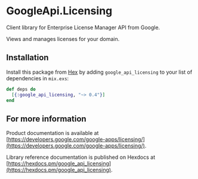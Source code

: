 # GoogleApi.Licensing

Client library for Enterprise License Manager API from Google.

Views and manages licenses for your domain.

## Installation

Install this package from [Hex](https://hex.pm) by adding
`google_api_licensing` to your list of dependencies in `mix.exs`:

```elixir
def deps do
  [{:google_api_licensing, "~> 0.4"}]
end
```

## For more information

Product documentation is available at [https://developers.google.com/google-apps/licensing/](https://developers.google.com/google-apps/licensing/).

Library reference documentation is published on Hexdocs at
[https://hexdocs.pm/google_api_licensing](https://hexdocs.pm/google_api_licensing).
